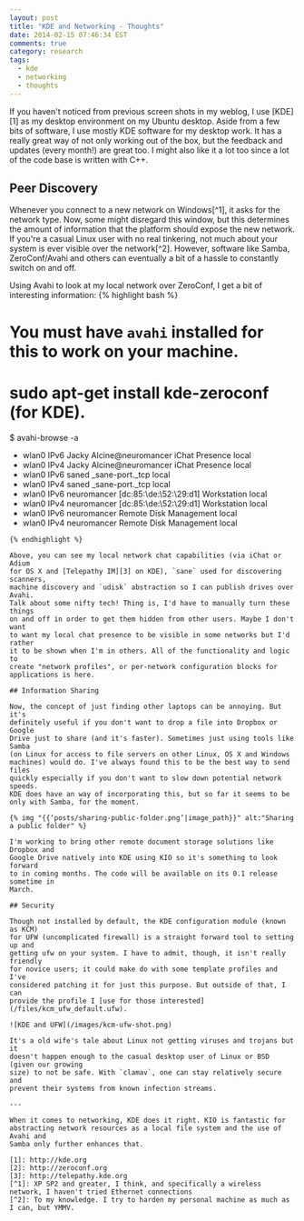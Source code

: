 ```yaml
---
layout: post
title: "KDE and Networking - Thoughts"
date: 2014-02-15 07:46:34 EST
comments: true
category: research
tags:
  - kde
  - networking
  - thoughts
---
```


If you haven't noticed from previous screen shots in my weblog, I use [KDE][1]
as my desktop environment on my Ubuntu desktop. Aside from a few bits of
software, I use mostly KDE software for my desktop work. It has a really great
way of not only working out of the box, but the feedback and updates (every
month!) are great too. I might also like it a lot too since a lot of the code
base is written with C++.

## Peer Discovery

Whenever you connect to a new network on Windows[^1], it asks for the network
type. Now, some might disregard this window, but this determines the amount of
information that the platform should expose the new network. If you're a casual
Linux user with no real tinkering, not much about your system is ever visible
over the network[^2]. However, software like Samba, ZeroConf/Avahi and others
can eventually a bit of a hassle to constantly switch on and off.

Using Avahi to look at my local network over ZeroConf, I get a bit of
interesting information:
{% highlight bash %}
# You must have `avahi` installed for this to work on your machine.
# sudo apt-get install kde-zeroconf (for KDE).
$ avahi-browse -a
+  wlan0 IPv6 Jacky Alcine@neuromancer            iChat Presence         local
+  wlan0 IPv4 Jacky Alcine@neuromancer            iChat Presence         local
+  wlan0 IPv6 saned                               _sane-port._tcp        local
+  wlan0 IPv4 saned                               _sane-port._tcp        local
+  wlan0 IPv6 neuromancer [dc\:85:\de:\52:\29:d1] Workstation            local
+  wlan0 IPv4 neuromancer [dc\:85:\de:\52:\29:d1] Workstation            local
+  wlan0 IPv6 neuromancer                         Remote Disk Management local
+  wlan0 IPv4 neuromancer                         Remote Disk Management local
```
{% endhighlight %}

Above, you can see my local network chat capabilities (via iChat or Adium 
for OS X and [Telepathy IM][3] on KDE), `sane` used for discovering scanners, 
machine discovery and `udisk` abstraction so I can publish drives over Avahi.
Talk about some nifty tech! Thing is, I'd have to manually turn these things
on and off in order to get them hidden from other users. Maybe I don't want
to want my local chat presence to be visible in some networks but I'd rather
it to be shown when I'm in others. All of the functionality and logic to
create "network profiles", or per-network configuration blocks for
applications is here.

## Information Sharing

Now, the concept of just finding other laptops can be annoying. But it's
definitely useful if you don't want to drop a file into Dropbox or Google
Drive just to share (and it's faster). Sometimes just using tools like Samba
(on Linux for access to file servers on other Linux, OS X and Windows
machines) would do. I've always found this to be the best way to send files
quickly especially if you don't want to slow down potential network speeds.
KDE does have an way of incorporating this, but so far it seems to be
only with Samba, for the moment.

{% img "{{‘posts/sharing-public-folder.png’|image_path}}" alt:"Sharing a public folder" %}

I'm working to bring other remote document storage solutions like Dropbox and
Google Drive natively into KDE using KIO so it's something to look forward
to in coming months. The code will be available on its 0.1 release sometime in
March.

## Security

Though not installed by default, the KDE configuration module (known as KCM)
for UFW (uncomplicated firewall) is a straight forward tool to setting up and
getting ufw on your system. I have to admit, though, it isn't really friendly
for novice users; it could make do with some template profiles and I've
considered patching it for just this purpose. But outside of that, I can
provide the profile I [use for those interested](/files/kcm_ufw_default.ufw).

![KDE and UFW](/images/kcm-ufw-shot.png)

It's a old wife's tale about Linux not getting viruses and trojans but it
doesn't happen enough to the casual desktop user of Linux or BSD (given our growing
size) to not be safe. With `clamav`, one can stay relatively secure and
prevent their systems from known infection streams.

---

When it comes to networking, KDE does it right. KIO is fantastic for
abstracting network resources as a local file system and the use of Avahi and
Samba only further enhances that.

[1]: http://kde.org
[2]: http://zeroconf.org
[3]: http://telepathy.kde.org
[^1]: XP SP2 and greater, I think, and specifically a wireless network, I haven't tried Ethernet connections
[^2]: To my knowledge. I try to harden my personal machine as much as I can, but YMMV.
